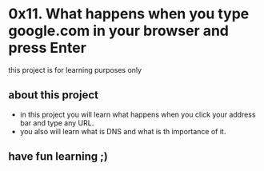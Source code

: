 # 0x11. What happens when you type google.com in your browser and press Enter
this project is for learning purposes only
## about this project
* in this project you will learn what happens when you click your address bar and type any URL.
* you also will learn what is DNS and what is th importance of it.
## have fun learning ;)
